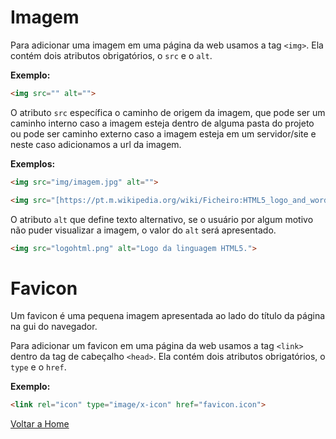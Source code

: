 # Imagem

Para adicionar uma imagem em uma página da web usamos a tag `<img>`. Ela contém dois atributos obrigatórios, o `src` e o `alt`.

**Exemplo:**

```html
<img src="" alt="">
```

O atributo `src` específica o caminho de origem da imagem, que pode ser um caminho interno caso a imagem esteja dentro de alguma pasta do projeto ou pode ser caminho externo caso a imagem esteja em um servidor/site e neste caso adicionamos a url da imagem.

**Exemplos:**

```html
<img src="img/imagem.jpg" alt="">

<img src="[https://pt.m.wikipedia.org/wiki/Ficheiro:HTML5_logo_and_wordmark.svg](https://pt.m.wikipedia.org/wiki/Ficheiro:HTML5_logo_and_wordmark.svg)" alt="">
```

O atributo `alt` que define texto alternativo, se o usuário por algum motivo não puder visualizar a imagem, o valor do `alt` será apresentado.

```html
<img src="logohtml.png" alt="Logo da linguagem HTML5.">
```

# Favicon

Um favicon é uma pequena imagem apresentada ao lado do título da página na gui do navegador.

Para adicionar um favicon em uma página da web usamos a tag `<link>` dentro da tag de cabeçalho `<head>`. Ela contém dois atributos obrigatórios, o `type` e o `href`.

**Exemplo:**
```html
<link rel="icon" type="image/x-icon" href="favicon.icon">
```


[Voltar a Home](../README.md)

